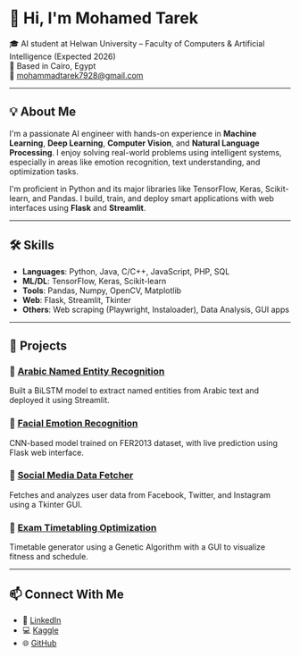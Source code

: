 # 👋 Hi, I'm Mohamed Tarek

🎓 AI student at Helwan University – Faculty of Computers & Artificial Intelligence (Expected 2026)  
📍 Based in Cairo, Egypt  
📧 mohammadtarek7928@gmail.com  

---

## 💡 About Me

I'm a passionate AI engineer with hands-on experience in **Machine Learning**, **Deep Learning**, **Computer Vision**, and **Natural Language Processing**. I enjoy solving real-world problems using intelligent systems, especially in areas like emotion recognition, text understanding, and optimization tasks.

I'm proficient in Python and its major libraries like TensorFlow, Keras, Scikit-learn, and Pandas. I build, train, and deploy smart applications with web interfaces using **Flask** and **Streamlit**.

---

## 🛠️ Skills

- **Languages**: Python, Java, C/C++, JavaScript, PHP, SQL  
- **ML/DL**: TensorFlow, Keras, Scikit-learn  
- **Tools**: Pandas, Numpy, OpenCV, Matplotlib  
- **Web**: Flask, Streamlit, Tkinter  
- **Others**: Web scraping (Playwright, Instaloader), Data Analysis, GUI apps  

---

## 🚀 Projects

### 🔹 [Arabic Named Entity Recognition](https://github.com/mohamed-tarek-01/Arabic-Named-Entity-Recognition)  
Built a BiLSTM model to extract named entities from Arabic text and deployed it using Streamlit.

### 🔹 [Facial Emotion Recognition](https://github.com/mohamed-tarek-01/Face-Feel-AI)  
CNN-based model trained on FER2013 dataset, with live prediction using Flask web interface.

### 🔹 [Social Media Data Fetcher](https://github.com/mohamed-tarek-01/Social-Media-Fetcher)  
Fetches and analyzes user data from Facebook, Twitter, and Instagram using a Tkinter GUI.

### 🔹 [Exam Timetabling Optimization](https://github.com/mohamed-tarek-01/Exam-Timetabling-Optimization)  
Timetable generator using a Genetic Algorithm with a GUI to visualize fitness and schedule.

---

## 📫 Connect With Me

- 🔗 [LinkedIn](https://www.linkedin.com/in/mohamed-tarek-ai)  
- 💻 [Kaggle](https://www.kaggle.com/mohamedtarek77)  
- 🌐 [GitHub](https://github.com/mohamed-tarek-01)  
